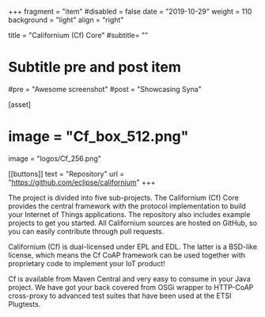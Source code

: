 +++
fragment = "item"
#disabled = false
date = "2019-10-29"
weight = 110
background = "light"
align = "right"

title = "Californium (Cf) Core"
#subtitle= ""

# Subtitle pre and post item
#pre = "Awesome screenshot"
#post = "Showcasing Syna"

[asset]
#  image = "Cf_box_512.png"
  image = "logos/Cf_256.png"

[[buttons]]
  text = "Repository"
  url = "https://github.com/eclipse/californium"
+++

The project is divided into five sub-projects. The Californium (Cf) Core provides the central framework with the protocol implementation to build your Internet of Things applications. The repository also includes example projects to get you started. All Californium sources are hosted on GitHub, so you can easily contribute through pull requests.

Californium (Cf) is dual-licensed under EPL and EDL. The latter is a BSD-like license, which means the Cf CoAP framework can be used together with proprietary code to implement your IoT product!

Cf is available from Maven Central and very easy to consume in your Java project. We have got your back covered from OSGi wrapper to HTTP-CoAP cross-proxy to advanced test suites that have been used at the ETSI Plugtests.
